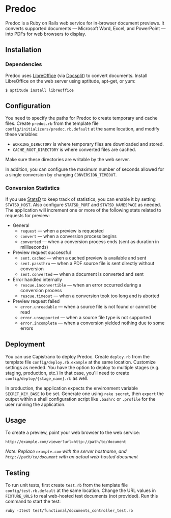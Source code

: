 Predoc
======

Predoc is a Ruby on Rails web service for in-browser document previews. It converts supported documents — Microsoft Word, Excel, and PowerPoint — into PDFs for web browsers to display.

Installation
------------

### Dependencies

Predoc uses [LibreOffice](http://www.libreoffice.org/) (via [Docsplit](http://documentcloud.github.com/docsplit/)) to convert documents. Install LibreOffice on the web server using aptitude, apt-get, or yum:

    $ aptitude install libreoffice

Configuration
-------------

You need to specify the paths for Predoc to create temporary and cache files. Create `predoc.rb` from the template file `config/initializers/predoc.rb.default` at the same location, and modify these variables:

* `WORKING_DIRECTORY` is where temporary files are downloaded and stored.
* `CACHE_ROOT_DIRECTORY` is where converted files are cached.

Make sure these directories are writable by the web server.

In addition, you can configure the maximum number of seconds allowed for a single conversion by changing `CONVERSION_TIMEOUT`.

### Conversion Statistics

If you use [StatsD](https://github.com/etsy/statsd/) to keep track of statistics, you can enable it by setting `STATSD_HOST`. Also configure `STATSD_PORT` and `STATSD_NAMESPACE` as needed. The application will increment one or more of the following stats related to requests for preview:

* General
  * `request` — when a preview is requested
  * `convert` — when a conversion process begins
  * `converted` — when a conversion process ends (sent as duration in milliseconds)
* Preview request successful
  * `sent.cached` — when a cached preview is available and sent
  * `sent.passthru` — when a PDF source file is sent directly without conversion
  * `sent.converted` — when a document is converted and sent
* Error handled internally
  * `rescue.inconvertible` — when an error occurred during a conversion process
  * `rescue.timeout` — when a conversion took too long and is aborted
* Preview request failed
  * `error.unreadable` — when a source file is not found or cannot be read
  * `error.unsupported` — when a source file type is not supported
  * `error.incomplete` — when a conversion yielded nothing due to some errors

Deployment
----------

You can use Capistrano to deploy Predoc. Create `deploy.rb` from the template file `config/deploy.rb.example` at the same location. Customize settings as needed. You have the option to deploy to multiple stages (e.g. staging, production, etc.) In that case, you'll need to create `config/deploy/{stage_name}.rb` as well.

In production, the application expects the environment variable `SECRET_KEY_BASE` to be set. Generate one using `rake secret`, then `export` the output within a shell configuration script like `.bashrc` or `.profile` for the user running the application.

Usage
-----

To create a preview, point your web browser to the web service:

    http://example.com/viewer?url=http://path/to/document

*Note: Replace `example.com` with the server hostname, and `http://path/to/document` with an actual web-hosted document*

Testing
-------

To run unit tests, first create `test.rb` from the template file `config/test.rb.default` at the same location. Change the URL values in `FIXTURE_URLS` to real web-hosted test documents (not provided). Run this command to start the test:

    ruby -Itest test/functional/documents_controller_test.rb
